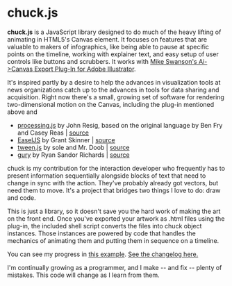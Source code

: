 chuck.js
========

**chuck.js** is a JavaScript library designed to do much of the heavy lifting of animating in HTML5's Canvas element. It focuses on features that are valuable to makers of infographics, like being able to pause at specific points on the timeline, working with explainer text, and easy setup of user controls like buttons and scrubbers. It works with [Mike Swanson's Ai->Canvas Export Plug-In for Adobe Illustrator][1].

It's inspired partly by a desire to help the advances in visualization tools at news organizations catch up to the advances in tools for data sharing and acquisition. Right now there's a small, growing set of software for rendering two-dimensional motion on the Canvas, including the plug-in mentioned above and

+ [processing.js][2] by John Resig, based on the original language by Ben Fry and Casey Reas | [source][3] 
+ [EaselJS][4] by Grant Skinner | [source][5]
+ [tween.js][6] by sole and Mr. Doob | [source][7]
+ [gury][8] by Ryan Sandor Richards | [source][9]

chuck is my contribution for the interaction developer who frequently has to present information sequentially alongside blocks of text that need to change in sync with the action. They've probably already got vectors, but need them to move. It's a project that bridges two things I love to do: draw and code.

This is just a library, so it doesn't save you the hard work of making the art on the front end. Once you've exported your artwork as .html files using the plug-in, the included shell script converts the files into chuck object instances. Those instances are powered by code that handles the mechanics of animating them and putting them in sequence on a timeline. 

You can see my progress in [this example][10]. [See the changelog here.][11]

I'm continually growing as a programmer, and I make -- and fix -- plenty of mistakes. This code will change as I learn from them.



[1]: http://visitmix.com/labs/ai2canvas "MIX Online: Ai to Canvas Plug-In"

[2]: http://processingjs.org "The processing.js Web site."

[3]: https://github.com/jeresig/processing-js "The Github repository for processing.js." 

[4]: http://easeljs.com "The EaselJS Web site." 

[5]: https://github.com/gskinner/EaselJS "The Github repository for EaselJS."

[6]: http://soledadpenades.com/projects/tween-js "Soledad Penades' article page for tween.js."

[7]: https://github.com/sole/tween.js "The GitHub repository for tween.js." 

[8]: http://guryjs.org "The Gury Web site."

[9]: https://github.com/rsandor/gury "The GitHub repository for gury." 

[10]: http://james.da.ydrea.ms/times_polevault.html "An animation powered by chuck.js."

[11]: https://github.com/parisminton/chuck.js/blob/master/CHANGELOG.md "See the changelog for chuck.js"
